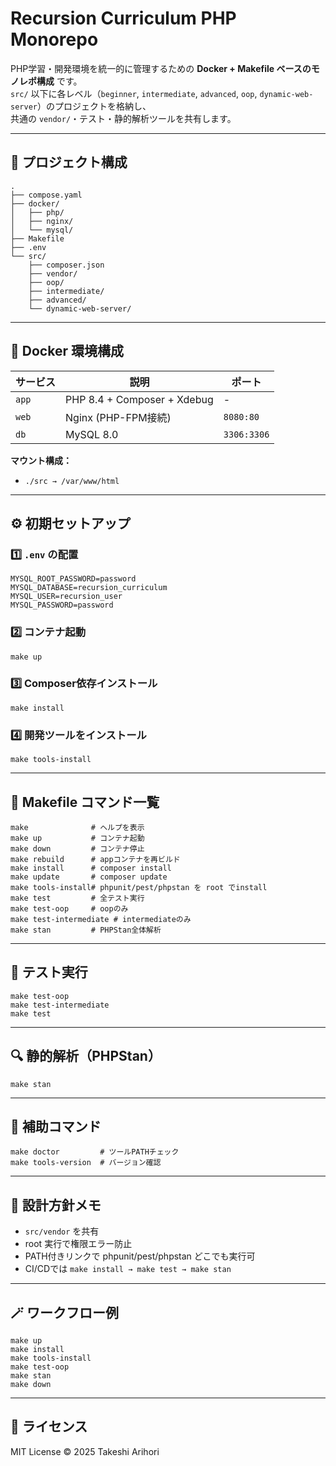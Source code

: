 # Recursion Curriculum PHP Monorepo

PHP学習・開発環境を統一的に管理するための **Docker + Makefile ベースのモノレポ構成** です。  
`src/` 以下に各レベル（`beginner`, `intermediate`, `advanced`, `oop`, `dynamic-web-server`）のプロジェクトを格納し、  
共通の `vendor/`・テスト・静的解析ツールを共有します。

---

## 🧩 プロジェクト構成

```
.
├── compose.yaml
├── docker/
│   ├── php/
│   ├── nginx/
│   └── mysql/
├── Makefile
├── .env
└── src/
    ├── composer.json
    ├── vendor/
    ├── oop/
    ├── intermediate/
    ├── advanced/
    └── dynamic-web-server/
```

---

## 🐳 **Docker 環境構成**

| サービス | 説明                        | ポート      |
| -------- | --------------------------- | ----------- |
| `app`    | PHP 8.4 + Composer + Xdebug | -           |
| `web`    | Nginx (PHP-FPM接続)         | `8080:80`   |
| `db`     | MySQL 8.0                   | `3306:3306` |

**マウント構成：**
- `./src → /var/www/html`

---

## ⚙️ **初期セットアップ**

### 1️⃣ `.env` の配置
```
MYSQL_ROOT_PASSWORD=password
MYSQL_DATABASE=recursion_curriculum
MYSQL_USER=recursion_user
MYSQL_PASSWORD=password
```

### 2️⃣ コンテナ起動
```
make up
```

### 3️⃣ Composer依存インストール
```
make install
```

### 4️⃣ 開発ツールをインストール
```
make tools-install
```

---

## 🧰 **Makefile コマンド一覧**

```
make              # ヘルプを表示
make up           # コンテナ起動
make down         # コンテナ停止
make rebuild      # appコンテナを再ビルド
make install      # composer install
make update       # composer update
make tools-install# phpunit/pest/phpstan を root でinstall
make test         # 全テスト実行
make test-oop     # oopのみ
make test-intermediate # intermediateのみ
make stan         # PHPStan全体解析
```

---

## 🧪 **テスト実行**

```
make test-oop
make test-intermediate
make test
```

---

## 🔍 **静的解析（PHPStan）**

```
make stan
```

---

## 🧹 **補助コマンド**

```
make doctor         # ツールPATHチェック
make tools-version  # バージョン確認
```

---

## 🧠 **設計方針メモ**

- `src/vendor` を共有
- root 実行で権限エラー防止
- PATH付きリンクで phpunit/pest/phpstan どこでも実行可
- CI/CDでは `make install → make test → make stan`

---

## 🪄 **ワークフロー例**

```
make up
make install
make tools-install
make test-oop
make stan
make down
```

---

## 🧾 **ライセンス**

MIT License © 2025 Takeshi Arihori
